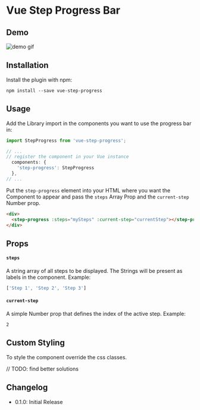 #   Vue Step Progress Bar

##  Demo
![demo gif](https://user-images.githubusercontent.com/1242917/36874916-15c773c2-1dae-11e8-8780-595903b79018.gif)

##  Installation

Install the plugin with npm:
```shell
npm install --save vue-step-progress
```

## Usage

Add the Library import in the components you want to use the progress bar in:
```javascript
import StepProgress from 'vue-step-progress';

// ...
// register the component in your Vue instance
  components: {
    'step-progress': StepProgress
  },
// ...
```

Put the `step-progress` element into your HTML where you want the Component to appear and pass the `steps` Array Prop and the `current-step` Number prop.
```html
<div>
  <step-progress :steps="mySteps" :current-step="currentStep"></step-progress>
</div>
```

## Props

#### `steps`

A string array of all steps to be displayed. The Strings will be present as labels in the component. Example:

```javascript
['Step 1', 'Step 2', 'Step 3']
```

#### `current-step`

A simple Number prop that defines the index of the active step. Example:
```
2
```


## Custom Styling

To style the component override the css classes.

// TODO: find better solutions


## Changelog

- 0.1.0: Initial Release